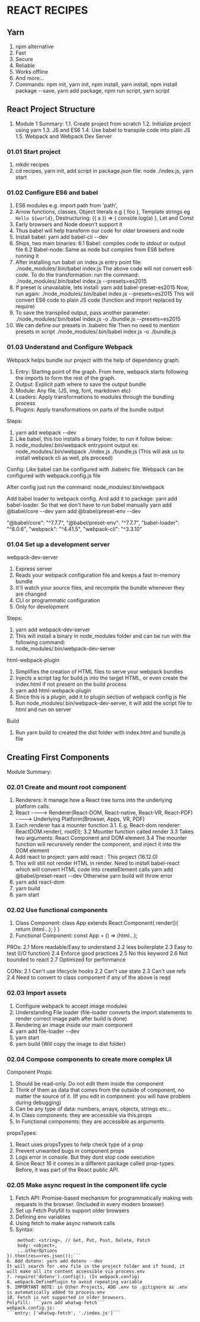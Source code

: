 # REACT RECIPES

## Yarn
1. npm alternative
2. Fast
3. Secure
4. Reliable
5. Works offline
6. And more...
7. Commands: npm init, yarn init, npm install, yarn install, npm install package --save, yarn add package, npm run script, yarn script

## React Project Structure
1. Module 1 Summary:
1.1. Create project from scratch
1.2. Initialize project using yarn
1.3. JS and ES6
1.4. Use babel to transpile code into plain JS
1.5. Webpack and Webpack Dev Server

### 01.01 Start project
1. mkdir recipes
2. cd recipes, yarn init, add script in package.json file: node ./index.js, yarn start

### 01.02 Configure ES6 and babel
1. ES6 modules e.g. import path from 'path', 
2. Arrow functions, classes, Object literals e.g { foo }, Template strings eg `Hello ${world}`, Destructuring: ({ a }) => { console.log(a) }, Let and Const
3. Early browsers and Node doesn't support it
4. Thus babel will help transform our code for older browsers and node
5. Install babel: yarn add babel-cli --dev
6. Ships, two main binaries:
6.1 Babel: compiles code to stdout or output file
6.2 Babel-node: Same as node but compiles from ES6 before running it
7. After installing run babel on index.js entry point file: ./node_modules/.bin/babel index.js
The above code will not convert es6 code.
To do the transformation: run the command: ./node_modules/.bin/babel index.js --presets=es2015
8. If preset is unavailable, lets install: yarn add babel-preset-es2015
Now, run again: ./node_modules/.bin/babel index.js --presets=es2015
This will convert ES6 code to plain JS code (function and import replaced by require)
9. To save the transpiled output, pass another parameter:
./node_modules/.bin/babel index.js -o ./bundle.js --presets=es2015
10. We can define our presets in .babelrc file
Then no need to mention presets in script
./node_modules/.bin/babel index.js -o ./bundle.js

### 01.03 Understand and Configure Webpack
Webpack helps bundle our project with the help of dependency graph.
1. Entry: Starting point of the graph. From here, webpack starts following the imports to form the rest of the graph.
2. Output: Explicit path where to save the output bundle
3. Module: Any file, (JS, img, font, markdown etc)
4. Loaders: Apply transformations to modules through the bundling process
5. Plugins: Apply transformations on parts of the bundle output

Steps:
1. yarn add webpack --dev
2. Like babel, this too installs a binary folder, to run it follow below:
3. node_modules/.bin/webpack entrypoint output ex: node_modules/.bin/webpack ./index.js ./bundle.js
(This will ask us to install webpack cli as well, pls proceed)

Config:
Like babel can be configured with .babelrc file. Webpack can be configured with webpack.config.js file

After config just run the command: node_modules/.bin/webpack

Add babel loader to webpack config. And add it to package: yarn add babel-loader. So that we don't have to run babel manually
yarn add @babel/core --dev
yarn add @babel/preset-env --dev

"@babel/core": "^7.7.7",
"@babel/preset-env": "^7.7.7",
"babel-loader": "^8.0.6",
"webpack": "^4.41.5",
"webpack-cli": "^3.3.10"

### 01.04 Set up a development server
webpack-dev-server
1. Express server
2. Reads your webpack configuration file and keeps a fast in-memory bundle
3. It'll watch your source files, and recompile the bundle whenever they are changed
4. CLI or programmatic configuration
5. Only for development

Steps:
1. yarn add webpack-dev-server
2. This will install a binary in node_modules folder and can be run with the following command:
3. node_modules/.bin/webpack-dev-server

html-webpack-plugin
1. Simplifies the creation of HTML files to serve your webpack bundles
2. Injects a script tag for build.js into the target HTML, or even create the index.html if not present on the build process
3. yarn add html-webpack-plugin
4. Since this is a plugin, add it to plugin section of webpack config js file
6. Run node_modules/.bin/webpack-dev-server, it will add the script file to html and run on server

Build
1. Run yarn build to created the dist folder with index.html and bundle.js file

## Creating First Components
Module Summary:

### 02.01 Create and mount root component
1. Renderers: It manage how a React tree turns into the underlying platform calls.
2. React ----> Renderer(React-DOM, React-native, React-VR, React-PDF) ----> Underlying Platform(Browser, Apps, VR, PDF)
3. Each renderer has a mounter function
3.1. E.g. React-dom renderer: ReactDOM.render(<App />, rootEl);
3.2 Mounter function called render
3.3 Takes two arguments: React Component and DOM element
3.4 The mounter function will recursively render the component, and inject it into the DOM element
4. Add react to project: yarn add react : This project (16.12.0)
5. This will still not render HTML in render. Need to install babel-react which will convert HTML code into createElement calls
yarn add @babel/preset-react --dev
Otherwise yarn build will throw error
6. yarn add react-dom
7. yarn build
8. yarn start

### 02.02 Use functional components
1. Class Component: class App extends React.Component{ render(){ return (html...); } }
2. Functional Component: const App = () => (html...);

PROs:
2.1 More readable/Easy to understand
2.2 less boilerplate
2.3 Easy to test (I/O function)
2.4 Enforce good practices
2.5 No this keyword
2.6 Not bounded to react
2.7 Optimized for performance

CONs:
2.1 Can't use lifecycle hooks
2.2 Can't use state
2.3 Can't use refs
2.4 Need to convert to class component if any of the above is reqd

### 02.03 Import assets
1. Configure webpack to accept image modules
2. Understanding File loader (file-loader converts the import statements to render correct image path after build is done)
3. Rendering an image inside our main component
4. yarn add file-loader --dev
5. yarn start
6. yarn build (Will copy the image to dist folder)

### 02.04 Compose components to create more complex UI
Component Props:
1. Should be read-only. Do not edit them inside the component
2. Think of them as data that comes from the outside of component, no matter the source of it. (If you edit in component: you will have problem during debugging)
3. Can be any type of data: numbers, arrays, objects, strings etc...
4. In Class components: they are accessible via this.props
5. In Functional components: they are accessible as arguments

propsTypes:
1. React uses propsTypes to help check type of a prop
2. Prevent unwanted bugs in component props
3. Logs error in console. But they dont stop code execution
4. Since React 16 it comes in a different package called prop-types. Before, it was part of the React public API.

### 02.05 Make async request in the component life cycle
1. Fetch API: Promise-based mechanism for programmatically making web requests in the browser. (Included in every modern browser)
2. Set up Fetch Polyfill to support older browsers
3. Defining env variables
4. Using fetch to make async network calls
5. Syntax:
```fetch(<url>, {
    method: <string>, // Get, Put, Post, Delete, Patch
    body: <object>,
    ...otherOptions
}).then(res=>res.json());```
6. Add dotenv: yarn add dotenv --dev
It will search for .env file in the project folder and if found, it will make all its content accessible via process.env
7. require('dotenv').config(); (In webpack.config)
8. webpack.DefinePlugin to avoid repeating variable
9. IMPORTANT NOTE: in Other Projects, ADD .env to .gitignore as .env is automatically added to process.env
10. Fetch is not supported in older browsers. 
Polyfill: ```yarn add whatwg-fetch```
webpack.config.js:
```entry: ['whatwg-fetch', './index.js']```